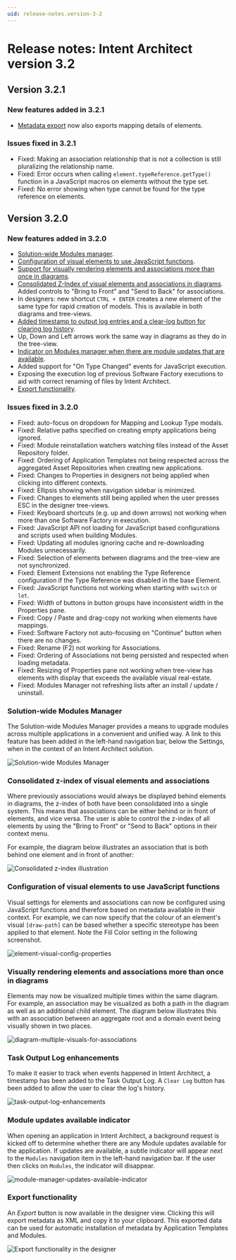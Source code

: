 ```yaml
---
uid: release-notes.version-3-2
---
```

# Release notes: Intent Architect version 3.2

## Version 3.2.1

### New features added in 3.2.1

- [Metadata export](#export-functionality) now also exports mapping details of elements.

### Issues fixed in 3.2.1

- Fixed: Making an association relationship that is not a collection is still pluralizing the relationship name.
- Fixed: Error occurs when calling `element.typeReference.getType()` function in a JavaScript macros on elements without the type set.
- Fixed: No error showing when type cannot be found for the type reference on elements.

## Version 3.2.0

### New features added in 3.2.0

- [Solution-wide Modules manager](#solution-wide-modules-manager).
- [Configuration of visual elements to use JavaScript functions](#configuration-of-visual-elements-to-use-javascript-functions).
- [Support for visually rendering elements and associations more than once in diagrams](#visually-rendering-elements-and-associations-more-than-once-in-diagrams).
- [Consolidated Z-Index of visual elements and associations in diagrams](#consolidated-z-index-of-visual-elements-and-associations). Added controls to "Bring to Front" and "Send to Back" for associations.
- In designers: new shortcut `CTRL + ENTER` creates a new element of the same type for rapid creation of models. This is available in both diagrams and tree-views.
- [Added timestamp to output log entries and a clear-log button for clearing log history](#task-output-log-enhancements).
- Up, Down and Left arrows work the same way in diagrams as they do in the tree-view.
- [Indicator on Modules manager when there are module updates that are available](#module-updates-available-indicator).
- Added support for "On Type Changed" events for JavaScript execution.
- Exposing the execution log of previous Software Factory executions to aid with correct renaming of files by Intent Architect.
- [Export functionality](#export-functionality).

### Issues fixed in 3.2.0

- Fixed: auto-focus on dropdown for Mapping and Lookup Type modals.
- Fixed: Relative paths specified on creating empty applications being ignored.
- Fixed: Module reinstallation watchers watching files instead of the Asset Repository folder.
- Fixed: Ordering of Application Templates not being respected across the aggregated Asset Repositories when creating new applications.
- Fixed: Changes to Properties in designers not being applied when clicking into different contexts.
- Fixed: Ellipsis showing when navigation sidebar is minimized.
- Fixed: Changes to elements still being applied when the user presses ESC in the designer tree-views.
- Fixed: Keyboard shortcuts (e.g. up and down arrows) not working when more than one Software Factory in execution.
- Fixed: JavaScript API not loading for JavaScript based configurations and scripts used when building Modules.
- Fixed: Updating all modules ignoring cache and re-downloading Modules unnecessarily.
- Fixed: Selection of elements between diagrams and the tree-view are not synchronized.
- Fixed: Element Extensions not enabling the Type Reference configuration if the Type Reference was disabled in the base Element.
- Fixed: JavaScript functions not working when starting with `switch` or `let`.
- Fixed: Width of buttons in button groups have inconsistent width in the Properties pane.
- Fixed: Copy / Paste and drag-copy not working when elements have mappings.
- Fixed: Software Factory not auto-focusing on "Continue" button when there are no changes.
- Fixed: Rename (F2) not working for Associations.
- Fixed: Ordering of Associations not being persisted and respected when loading metadata.
- Fixed: Resizing of Properties pane not working when tree-view has elements with display that exceeds the available visual real-estate.
- Fixed: Modules Manager not refreshing lists after an install / update / uninstall.

### Solution-wide Modules Manager

The Solution-wide Modules Manager provides a means to upgrade modules across multiple applications in a convenient and unified way. A link to this feature has been added in the left-hand navigation bar, below the Settings, when in the context of an Intent Architect solution.

![Solution-wide Modules Manager](images/3.2.0/solution-wide-module-manager.png)

### Consolidated z-index of visual elements and associations

Where previously associations would always be displayed behind elements in diagrams, the z-index of both have been consolidated into a single system. This means that associations can be either behind or in front of elements, and vice versa. The user is able to control the z-index of all elements by using the "Bring to Front" or "Send to Back" options in their context menu.

For example, the diagram below illustrates an association that is both behind one element and in front of another:

![Consolidated z-index illustration](images/3.2.0/designer-zindex-consolidation.png)

### Configuration of visual elements to use JavaScript functions

Visual settings for elements and associations can now be configured using JavaScript functions and therefore based on metadata available in their context. For example, we can now specify that the colour of an element's visual `[draw-path]` can be based whether a specific stereotype has been applied to that element. Note the Fill Color setting in the following screenshot.

![element-visual-config-properties](images/3.2.0/element-visual-config-properties.png)

### Visually rendering elements and associations more than once in diagrams

Elements may now be visualized multiple times within the same diagram. For example, an association may be visualized as both a path in the diagram as well as an additional child element. The diagram below illustrates this with an association between an aggregate root and a domain event being visually shown in two places.

![diagram-multiple-visuals-for-associations](images/3.2.0/diagram-multiple-visuals-for-associations.png)

### Task Output Log enhancements

To make it easier to track when events happened in Intent Architect, a timestamp has been added to the Task Output Log. A `Clear Log` button has been added to allow the user to clear the log's history.

![task-output-log-enhancements](images/3.2.0/task-output-log-enhancements.png)

### Module updates available indicator

When opening an application in Intent Architect, a background request is kicked off to determine whether there are any Module updates available for the application. If updates are available, a subtle indicator will appear next to the `Modules` navigation item in the left-hand navigation bar. If the user then clicks on `Modules`, the indicator will disappear.

![module-manager-updates-available-indicator](images/3.2.0/module-manager-updates-available-indicator.png)

### Export functionality

An _Export_ button is now available in the designer view. Clicking this will export metadata as XML and copy it to your clipboard. This exported data can be used for automatic installation of metadata by Application Templates and Modules.

![Export functionality in the designer](images/3.2.0/export-functionality.png)
